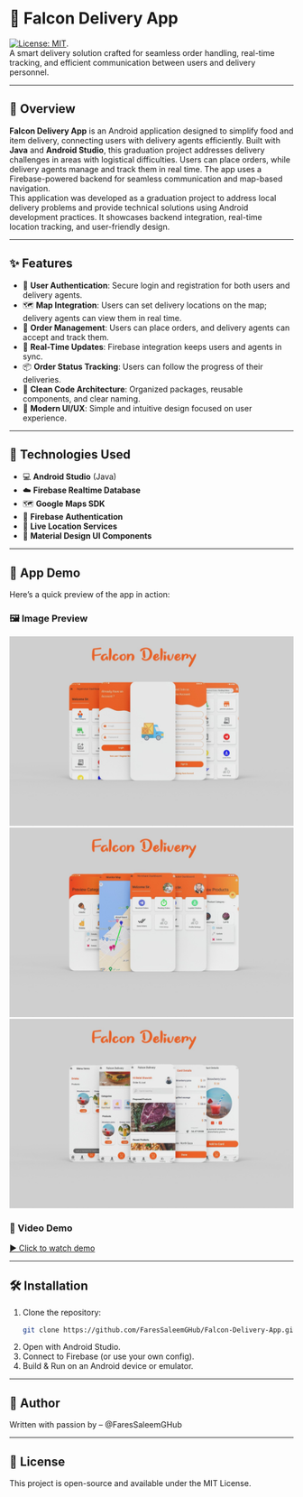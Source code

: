 # 🛵 Falcon Delivery App
[![License: MIT](https://img.shields.io/badge/License-MIT-yellow.svg)](LICENSE). <br>
A smart delivery solution crafted for seamless order handling, real-time tracking, and efficient communication between users and delivery personnel.

---

## 📱 Overview

**Falcon Delivery App** is an Android application designed to simplify food and item delivery, connecting users with delivery agents efficiently. Built with **Java** and **Android Studio**, this graduation project addresses delivery challenges in areas with logistical difficulties.
Users can place orders, while delivery agents manage and track them in real time. The app uses a Firebase-powered backend for seamless communication and map-based navigation.
<br>
This application was developed as a graduation project to address local delivery problems and provide technical solutions using Android development practices. It showcases backend integration, real-time location tracking, and user-friendly design.

---

## ✨ Features

- 🔐 **User Authentication**: Secure login and registration for both users and delivery agents.
- 🗺️ **Map Integration**: Users can set delivery locations on the map; delivery agents can view them in real time.
- 🚚 **Order Management**: Users can place orders, and delivery agents can accept and track them.
- 🔄 **Real-Time Updates**: Firebase integration keeps users and agents in sync.
- 📦 **Order Status Tracking**: Users can follow the progress of their deliveries.
- 📁 **Clean Code Architecture**: Organized packages, reusable components, and clear naming.
- 📸 **Modern UI/UX**: Simple and intuitive design focused on user experience.

---

## 🔧 Technologies Used
- 💻 **Android Studio** (Java)
- ☁️ **Firebase Realtime Database**
- 🗺️ **Google Maps SDK**
- 🔐 **Firebase Authentication**
- 🧭 **Live Location Services**
- 🎨 **Material Design UI Components**

---

## 📱 App Demo
Here’s a quick preview of the app in action:
### 🖼️ Image Preview
![Restaurant Menu Screenshot1](assets/demo.jpeg)
![Restaurant Menu Screenshot2](assets/demo3.jpeg)
![Restaurant Menu Screenshot3](assets/demo2.jpeg)

### 🎥 Video Demo
[▶️ Click to watch demo](https://www.youtube.com/playlist?list=PLWqURIX0Cj4I8uG2kj1EyXeI3zCTjEZdh)

---

## 🛠️ Installation

1. Clone the repository:
   ```bash
   git clone https://github.com/FaresSaleemGHub/Falcon-Delivery-App.git
2. Open with Android Studio.
3. Connect to Firebase (or use your own config).
4. Build & Run on an Android device or emulator.

---

## 👤 Author
Written with passion by – @FaresSaleemGHub

---

## 📜 License
This project is open-source and available under the MIT License.

